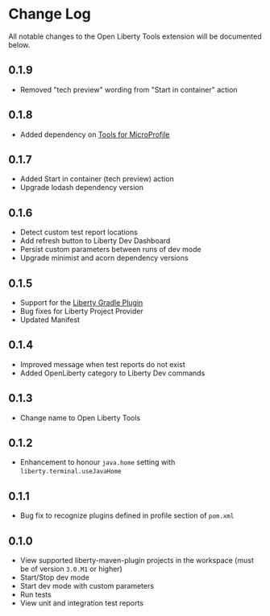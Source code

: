 # Change Log

All notable changes to the Open Liberty Tools extension will be documented below.

## 0.1.9
- Removed "tech preview" wording from "Start in container" action

## 0.1.8
- Added dependency on [Tools for MicroProfile](https://marketplace.visualstudio.com/items?itemName=redhat.vscode-microprofile)

## 0.1.7
- Added Start in container (tech preview) action
- Upgrade lodash dependency version

## 0.1.6

- Detect custom test report locations
- Add refresh button to Liberty Dev Dashboard
- Persist custom parameters between runs of dev mode
- Upgrade minimist and acorn dependency versions

## 0.1.5

- Support for the [Liberty Gradle Plugin](https://github.com/OpenLiberty/ci.gradle)
- Bug fixes for Liberty Project Provider
- Updated Manifest

## 0.1.4

- Improved message when test reports do not exist
- Added OpenLiberty category to Liberty Dev commands

## 0.1.3

- Change name to Open Liberty Tools

## 0.1.2

- Enhancement to honour `java.home` setting with `liberty.terminal.useJavaHome`

## 0.1.1

- Bug fix to recognize plugins defined in profile section of `pom.xml`

## 0.1.0

- View supported liberty-maven-plugin projects in the workspace (must be of version `3.0.M1` or higher)
- Start/Stop dev mode
- Start dev mode with custom parameters
- Run tests
- View unit and integration test reports
